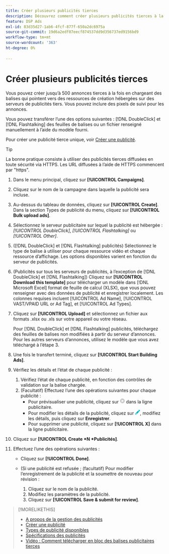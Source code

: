 ```yaml
---
title: Créer plusieurs publicités tierces
description: Découvrez comment créer plusieurs publicités tierces à la fois.
feature: DSP Ads
exl-id: 83d35d27-1ab6-4fcf-877f-650a2dc6975a
source-git-commit: 19d6a2edf07eecf874537dd9d356737ed9156bd9
workflow-type: tm+mt
source-wordcount: '363'
ht-degree: 0%

---
```


# Créer plusieurs publicités tierces

Vous pouvez créer jusqu’à 500 annonces tierces à la fois en chargeant des balises qui pointent vers des ressources de création hébergées sur des serveurs de publicités tiers. Vous pouvez inclure des pixels de suivi pour les annonces.<!-- The bulksheet template for other ad servers says you can include 200. Which is it: 200 or 500? -->

Vous pouvez transférer l’une des options suivantes : [!DNL DoubleClick] et [!DNL Flashtalking] des feuilles de balises ou un fichier renseigné manuellement à l’aide du modèle fourni.

Pour créer une publicité tierce unique, voir [Créer une publicité](ad-create.md).

>[!TIP]
>
> La bonne pratique consiste à utiliser des publicités tierces diffusées en toute sécurité via HTTPS. Les URL diffusées à l’aide de HTTPS commencent par &quot;https&quot;.

1. Dans le menu principal, cliquez sur **[!UICONTROL Campaigns]**.

1. Cliquez sur le nom de la campagne dans laquelle la publicité sera incluse.

1. Au-dessus du tableau de données, cliquez sur **[!UICONTROL Create]**. Dans la section Types de publicité du menu, cliquez sur **[!UICONTROL Bulk upload ads]**.

1. Sélectionnez le serveur publicitaire sur lequel la publicité est hébergée : *[!UICONTROL DoubleClick]*, *[!UICONTROL Flashtalking]* ou *[!UICONTROL Other]*.

1. ([!DNL DoubleClick] et [!DNL Flashtalking] publicités) Sélectionnez le type de balise à utiliser pour chaque ressource vidéo et chaque ressource d’affichage. Les options disponibles varient en fonction du serveur de publicités.

1. (Publicités sur tous les serveurs de publicités, à l’exception de [!DNL DoubleClick] et [!DNL Flashtalking]) Cliquez sur **[!UICONTROL Download this template]** pour télécharger un modèle dans [!DNL Microsoft Excel] format de feuille de calcul (XLSX), que vous pouvez renseigner avec des données de publicité et enregistrer localement. Les colonnes requises incluent [!UICONTROL Ad Name], [!UICONTROL VAST/VPAID URL or Ad Tag], et [!UICONTROL Ad Types].

1. Cliquez sur **[!UICONTROL Upload]** et sélectionnez un fichier aux formats .xlsx ou .xls sur votre appareil ou votre réseau.

   Pour [!DNL DoubleClick] et [!DNL Flashtalking] publicités, téléchargez des feuilles de balises non modifiées à partir du serveur d’annonces. Pour les autres serveurs d’annonces, utilisez le modèle que vous avez téléchargé à l’étape 3.

1. Une fois le transfert terminé, cliquez sur **[!UICONTROL Start Building Ads]**.

1. Vérifiez les détails et l’état de chaque publicité :

   1. Vérifiez l’état de chaque publicité, en fonction des contrôles de validation sur la balise chargée.
   1. (Facultatif) Effectuez l’une des opérations suivantes pour chaque publicité :
      * Pour prévisualiser une publicité, cliquez sur ![play](/help/dsp/assets/play.png) dans la ligne publicitaire.
      * Pour modifier les détails de la publicité, cliquez sur ![edit](/help/dsp/assets/edit.png), modifiez les détails, puis cliquez sur **Enregistrer**.
      * Pour supprimer une publicité, cliquez sur **[!UICONTROL X]** dans la ligne publicitaire.

1. Cliquez sur **[!UICONTROL Create *N *Publicités]**.

1. Effectuez l’une des opérations suivantes :

   * Cliquez sur **[!UICONTROL Done]**.

   * (Si une publicité est refusée ; (facultatif) Pour modifier l’enregistrement de la publicité et la soumettre de nouveau pour révision :
      1. Cliquez sur le nom de la publicité.
      1. Modifiez les paramètres de la publicité.
      1. Cliquez sur **[!UICONTROL Save & submit for review]**.

>[!MORELIKETHIS]
>
>* [A propos de la gestion des publicités](ad-about.md)
>* [Créer une publicité](ad-create.md)
>* [Types de publicité disponibles](ad-types.md)
>* [Spécifications des publicités](/help/dsp/assets/ad-specs.pdf)
>* [Vidéo : Comment télécharger en bloc des balises publicitaires tierces](https://experienceleague.adobe.com/docs/advertising-cloud-learn/tutorials/dsp/bulk-upload-third-party-ad-tags.html)

